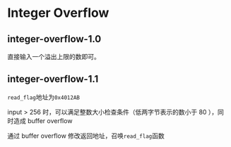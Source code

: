 # Integer Overflow

## integer-overflow-1.0

直接输入一个溢出上限的数即可。

## integer-overflow-1.1

`read_flag`地址为`0x4012AB`

input > 256 时，可以满足整数大小检查条件（低两字节表示的数小于 80 ），同时造成 buffer overflow

通过 buffer overflow 修改返回地址，召唤`read_flag`函数
